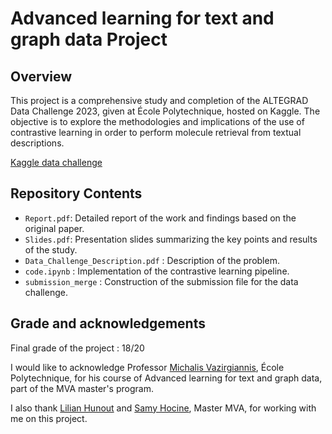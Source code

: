 # Advanced learning for text and graph data Project

## Overview

This project is a comprehensive study and completion of the ALTEGRAD Data Challenge 2023, given at École Polytechnique, hosted on Kaggle. The objective is to explore the methodologies and implications of the use of contrastive learning in order to perform molecule retrieval from textual descriptions.

[Kaggle data challenge](https://www.kaggle.com/competitions/altegrad-2023-data-challenge/overview)

## Repository Contents

- `Report.pdf`: Detailed report of the work and findings based on the original paper.
- `Slides.pdf`: Presentation slides summarizing the key points and results of the study.
- `Data_Challenge_Description.pdf` : Description of the problem.
- `code.ipynb` : Implementation of the contrastive learning pipeline.
- `submission_merge` : Construction of the submission file for the data challenge.

## Grade and acknowledgements

Final grade of the project : 18/20

I would like to acknowledge Professor [Michalis Vazirgiannis](http://www.lix.polytechnique.fr/Labo/Michalis.Vazirgiannis/), École Polytechnique, for his course of Advanced learning for text and graph data, part of the MVA master's program.

I also thank [Lilian Hunout](https://www.linkedin.com/in/lilian-hunout/) and [Samy Hocine](https://www.linkedin.com/in/samy-hocine-57a6b8195/), Master MVA, for working with me on this project.
